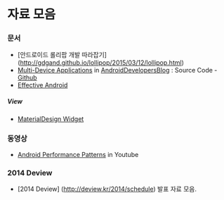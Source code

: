 # 자료 모음
### 문서
* [안드로이드 롤리팝 개발 따라잡기] (http://gdgand.github.io/lollipop/2015/03/12/lollipop.html)
* [Multi-Device Applications](http://android-developers.blogspot.kr/2015/03/a-new-reference-app-for-multi-device.html) in [AndroidDevelopersBlog](http://android-developers.blogspot.kr/) : Source Code - [Github](https://github.com/googlesamples/android-UniversalMusicPlayer?utm_campaign=music-sample-3-15&utm_source=dac&utm_medium=blog)
* [Effective Android](http://orhanobut.github.io/effective-android/)
##### View
* [MaterialDesign Widget](http://www.kmshack.kr/%EC%95%88%EB%93%9C%EB%A1%9C%EC%9D%B4%EB%93%9C-%EB%A8%B8%ED%8B%B0%EB%A6%AC%EC%96%BC-%EB%94%94%EC%9E%90%EC%9D%B8-%EC%9C%84%EC%A0%AF-%EC%98%A4%ED%94%88%EC%86%8C%EC%8A%A4-21%EA%B0%80%EC%A7%80-2/)
### 동영상
* [Android Performance Patterns](https://www.youtube.com/playlist?list=PLWz5rJ2EKKc9CBxr3BVjPTPoDPLdPIFCE) in Youtube

### 2014 Deview
* [2014 Deview] (http://deview.kr/2014/schedule) 발표 자료 모음.
